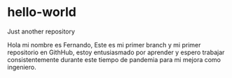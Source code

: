 # hello-world
Just another repository

Hola mi nombre es Fernando,
Este es mi primer branch y mi primer repositorio en GithHub, estoy entusiasmado por aprender
y espero trabajar consistentemente durante este tiempo de pandemia para mi mejora como ingeniero.
